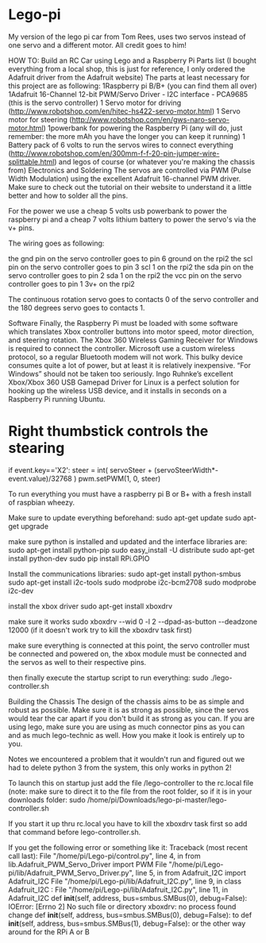 # Lego-pi
My version of the lego pi car from Tom Rees, uses two servos instead of one servo and a different motor. All credit goes to him!

HOW TO: Build an RC Car using Lego and a Raspberry Pi
Parts list (I bought everything from a local shop, this is just for reference, I only ordered the Adafruit driver from the Adafruit website)
The parts at least necessary for this project are as following:
1Raspberry pi B/B+ (you can find them all over)
1Adafruit 16-Channel 12-bit PWM/Servo Driver - I2C interface - PCA9685 (this is the servo       controller)
1 Servo motor for driving (http://www.robotshop.com/en/hitec-hs422-servo-motor.html) 
1 Servo motor for steering (http://www.robotshop.com/en/gws-naro-servo-motor.html)
1powerbank for powering the Raspberry Pi (any will do, just remember: the more mAh you have the longer you can keep it running)
1 Battery pack of 6 volts to run the servos
wires to connect everything
(http://www.robotshop.com/en/300mm-f-f-20-pin-jumper-wire-splittable.html)
and legos of course (or whatever you're making the chassis from)
Electronics and Soldering
The servos are controlled via PWM (Pulse Width Modulation) using the excellent Adafruit 16-channel PWM driver. Make sure to check out the tutorial on their website to understand it a little better and how to solder all the pins.

For the power we use a cheap 5 volts usb powerbank to power the raspberry pi and a cheap 7 volts lithium battery to power the servo's via the v+ pins.


The wiring goes as following:

the gnd pin on the servo controller goes to pin 6 ground on the rpi2
the scl pin on the servo controller goes to pin 3 scl 1 on the rpi2
the sda pin on the servo controller goes to pin 2 sda 1 on the rpi2
the vcc pin on the servo controller goes to pin 1 3v+ on the rpi2

The continuous rotation servo goes to contacts 0 of the servo controller and the 180 degrees servo goes to contacts 1.


Software
Finally, the Raspberry Pi must be loaded with some software which translates Xbox controller buttons into motor speed, motor direction, and steering rotation. 
The Xbox 360 Wireless Gaming Receiver for Windows is required to connect the controller. Microsoft use a custom wireless protocol, so a regular Bluetooth modem will not work. This bulky device consumes quite a lot of power, but at least it is relatively inexpensive.
“For Windows” should not be taken too seriously. Ingo Ruhnke’s excellent Xbox/Xbox 360 USB Gamepad Driver for Linux is a perfect solution for hooking up the wireless USB device, and it installs in seconds on a Raspberry Pi running Ubuntu.


# Right thumbstick controls the stearing
if event.key=='X2':
    steer = int( servoSteer + (servoSteerWidth*-event.value)/32768 )
    pwm.setPWM(1, 0, steer)
    
    
    
To run everything you must have a raspberry pi B or B+ with a fresh install of raspbian wheezy.

Make sure to update everything beforehand:
	sudo apt-get update
	sudo apt-get upgrade

make sure python is installed and updated and the interface libraries are:
	sudo apt-get install python-pip
	sudo easy_install -U distribute
	sudo apt-get install python-dev
	sudo pip install RPi.GPIO

Install the communications libraries:
sudo apt-get install python-smbus
	sudo apt-get install i2c-tools
	sudo modprobe i2c-bcm2708
	sudo modprobe i2c-dev

install the xbox driver
	sudo apt-get install xboxdrv

make sure it works
	sudo xboxdrv --wid 0 -l 2 --dpad-as-button --deadzone 12000
(if it doesn't work try to kill the xboxdrv task first)

make sure everything is connected at this point, the servo controller must be connected and powered on, the xbox module must be connected and the servos as well to their respective pins.

then finally execute the startup script to run everything:
	sudo ./lego-controller.sh


Building the Chassis
The design of the chassis aims to be as simple and robust as possible. Make sure it is as strong as possible, since the servos would tear the car apart if you don't build it as strong as you can.
If you are using lego, make sure you are using as much connector pins as you can and as much lego-technic as well. How you make it look is entirely up to you.


Notes
we encountered a problem that it wouldn't run and figured out we had to delete python 3 from the system, this only works in python 2!

To launch this on startup just add the file /lego-controller to the rc.local file (note: make sure to direct it to the file from the root folder, so if it is in your downloads folder: sudo /home/pi/Downloads/lego-pi-master/lego-controller.sh

If you start it up thru rc.local you have to kill the xboxdrv task first so add that command before lego-controller.sh.

If you get the following error or something like it:
Traceback (most recent call last):
  File "/home/pi/Lego-pi/control.py", line 4, in <module>
    from lib.Adafruit_PWM_Servo_Driver import PWM
  File "/home/pi/Lego-pi/lib/Adafruit_PWM_Servo_Driver.py", line 5, in <module>
    from Adafruit_I2C import Adafruit_I2C
  File "/home/pi/Lego-pi/lib/Adafruit_I2C.py", line 9, in <module>
    class Adafruit_I2C :
  File "/home/pi/Lego-pi/lib/Adafruit_I2C.py", line 11, in Adafruit_I2C
    def __init__(self, address, bus=smbus.SMBus(0), debug=False):
IOError: [Errno 2] No such file or directory
xboxdrv: no process found
 change 
 def __init__(self, address, bus=smbus.SMBus(0), debug=False): 
 to 
 def __init__(self, address, bus=smbus.SMBus(1), debug=False):
 or the other way around for the RPi A or B

